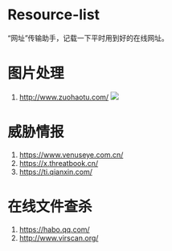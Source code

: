 # Resource-list
“网址”传输助手，记载一下平时用到好的在线网址。

# 图片处理

1. http://www.zuohaotu.com/
![](https://github.com/Echocipher/Resource-list/blob/master/pic/%E5%BE%AE%E4%BF%A1%E6%88%AA%E5%9B%BE_20190612095837.png)

# 威胁情报

1. https://www.venuseye.com.cn/
2. https://x.threatbook.cn/
3. https://ti.qianxin.com/

# 在线文件查杀
1. https://habo.qq.com/
2. http://www.virscan.org/
